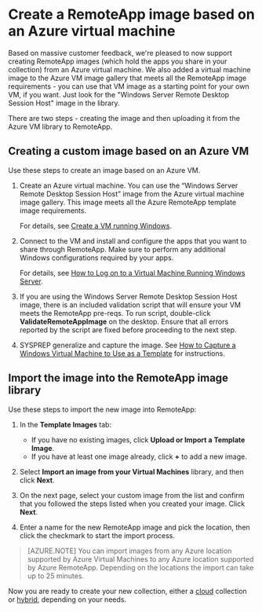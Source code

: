 <properties 
    pageTitle="Create a RemoteApp image based on an Azure VM"
    description="Learn how to create an image for RemoteApp starting with an Azure virtual machine." 
    services="remoteapp" 
    documentationCenter="" 
    authors="lizap" 
    manager="mbaldwin" />

<tags 
    ms.service="remoteapp" 
    ms.workload="compute" 
    ms.tgt_pltfrm="na" 
    ms.devlang="na" 
    ms.topic="article" 
    ms.date="03/27/2015" 
    ms.author="elizapo" />



# Create a RemoteApp image based on an Azure virtual machine

Based on massive customer feedback, we're pleased to now support creating RemoteApp images (which hold the apps you share in your collection) from an Azure virtual machine. We also added a virtual machine image to the Azure VM image gallery that meets all the RemoteApp image requirements - you can use that VM image as a starting point for your own VM, if you want. Just look for the "Windows Server Remote Desktop Session Host" image in the library.

There are two steps - creating the image and then uploading it from the Azure VM library to RemoteApp.

## Creating a custom image based on an Azure VM

Use these steps to create an image based on an Azure VM.

1. Create an Azure virtual machine. You can use the “Windows Server Remote Desktop Session Host” image from the Azure virtual machine image gallery. This image meets all the Azure RemoteApp template image requirements. 

	For details, see [Create a VM running Windows](virtual-machines-windows-tutorial.md).

2. Connect to the VM and install and configure the apps that you want to share through RemoteApp. Make sure to perform any additional Windows configurations required by your apps. 

	For details, see [How to Log on to a Virtual Machine Running Windows Server](virtual-machines-log-on-windows-server.md). 

3. If you are using the Windows Server Remote Desktop Session Host image, there is an included validation script that will ensure your VM meets the RemoteApp pre-reqs. To run script, double-click **ValidateRemoteAppImage** on the desktop. Ensure that all errors reported by the script are fixed before proceeding to the next step.

4. SYSPREP generalize and capture the image. See [How to Capture a Windows Virtual Machine to Use as a Template](virtual-machines-capture-image-windows-server.md) for instructions.

 

## Import the image into the RemoteApp image library

Use these steps to import the new image into RemoteApp:

1. In the **Template Images** tab:
	- If you have no existing images, click **Upload or Import a Template Image**. 
	- If you have at least one image already, click **+** to add a new image.

2. Select **Import an image from your Virtual Machines** library, and then click **Next**.

3. On the next page, select your custom image from the list and confirm that you followed the steps listed when you created your image. Click **Next**.
4. Enter a name for the new RemoteApp image and pick the location, then click the checkmark to start the import process.

> [AZURE.NOTE] You can import images from any Azure location supported by Azure Virtual Machines to any Azure location supported by Azure RemoteApp. Depending on the locations the import can take up to 25 minutes.

Now you are ready to create your new collection, either a [cloud](remoteapp-create-cloud-deployment.md) collection or [hybrid](remoteapp-create-hybrid-deployment.md), depending on your needs.
